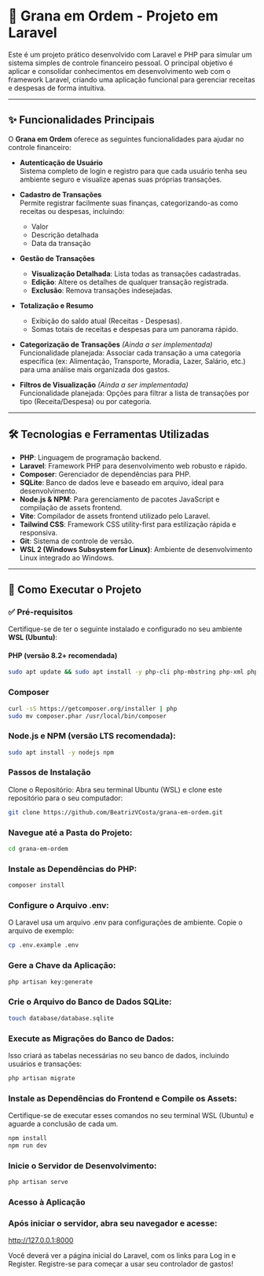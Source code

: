 # 💸 Grana em Ordem - Projeto em Laravel

Este é um projeto prático desenvolvido com Laravel e PHP para simular um sistema simples de controle financeiro pessoal. O principal objetivo é aplicar e consolidar conhecimentos em desenvolvimento web com o framework Laravel, criando uma aplicação funcional para gerenciar receitas e despesas de forma intuitiva.

---

## ✨ Funcionalidades Principais

O **Grana em Ordem** oferece as seguintes funcionalidades para ajudar no controle financeiro:

- **Autenticação de Usuário**  
  Sistema completo de login e registro para que cada usuário tenha seu ambiente seguro e visualize apenas suas próprias transações.

- **Cadastro de Transações**  
  Permite registrar facilmente suas finanças, categorizando-as como receitas ou despesas, incluindo:
  - Valor
  - Descrição detalhada
  - Data da transação

- **Gestão de Transações**
  - **Visualização Detalhada**: Lista todas as transações cadastradas.
  - **Edição**: Altere os detalhes de qualquer transação registrada.
  - **Exclusão**: Remova transações indesejadas.

- **Totalização e Resumo**
  - Exibição do saldo atual (Receitas - Despesas).
  - Somas totais de receitas e despesas para um panorama rápido.

- **Categorização de Transações** *(Ainda a ser implementada)*  
  Funcionalidade planejada: Associar cada transação a uma categoria específica (ex: Alimentação, Transporte, Moradia, Lazer, Salário, etc.) para uma análise mais organizada dos gastos.

- **Filtros de Visualização** *(Ainda a ser implementada)*  
  Funcionalidade planejada: Opções para filtrar a lista de transações por tipo (Receita/Despesa) ou por categoria.

---

## 🛠️ Tecnologias e Ferramentas Utilizadas

- **PHP**: Linguagem de programação backend.
- **Laravel**: Framework PHP para desenvolvimento web robusto e rápido.
- **Composer**: Gerenciador de dependências para PHP.
- **SQLite**: Banco de dados leve e baseado em arquivo, ideal para desenvolvimento.
- **Node.js & NPM**: Para gerenciamento de pacotes JavaScript e compilação de assets frontend.
- **Vite**: Compilador de assets frontend utilizado pelo Laravel.
- **Tailwind CSS**: Framework CSS utility-first para estilização rápida e responsiva.
- **Git**: Sistema de controle de versão.
- **WSL 2 (Windows Subsystem for Linux)**: Ambiente de desenvolvimento Linux integrado ao Windows.

---

## 🚀 Como Executar o Projeto

### ✅ Pré-requisitos

Certifique-se de ter o seguinte instalado e configurado no seu ambiente **WSL (Ubuntu)**:

#### PHP (versão 8.2+ recomendada)

```bash
sudo apt update && sudo apt install -y php-cli php-mbstring php-xml php-bcmath php-sqlite3 unzip git curl 
```

### Composer

```bash
curl -sS https://getcomposer.org/installer | php
sudo mv composer.phar /usr/local/bin/composer
```
### Node.js e NPM (versão LTS recomendada):
```bash
sudo apt install -y nodejs npm
```
### Passos de Instalação
Clone o Repositório:
Abra seu terminal Ubuntu (WSL) e clone este repositório para o seu computador:
```bash
git clone https://github.com/BeatrizVCosta/grana-em-ordem.git
```


### Navegue até a Pasta do Projeto:
```bash
cd grana-em-ordem
```
### Instale as Dependências do PHP:
```bash
composer install
```
### Configure o Arquivo .env:
O Laravel usa um arquivo .env para configurações de ambiente. Copie o arquivo de exemplo:
```bash
cp .env.example .env
```

### Gere a Chave da Aplicação:
```bash
php artisan key:generate
```
### Crie o Arquivo do Banco de Dados SQLite:
```bash
touch database/database.sqlite
```
### Execute as Migrações do Banco de Dados:
Isso criará as tabelas necessárias no seu banco de dados, incluindo usuários e transações:
```bash
php artisan migrate
```
### Instale as Dependências do Frontend e Compile os Assets:
Certifique-se de executar esses comandos no seu terminal WSL (Ubuntu) e aguarde a conclusão de cada um.
```bash
npm install
npm run dev
```
### Inicie o Servidor de Desenvolvimento:
```bash
php artisan serve
```
### Acesso à Aplicação
### Após iniciar o servidor, abra seu navegador e acesse:

http://127.0.0.1:8000

Você deverá ver a página inicial do Laravel, com os links para Log in e Register. Registre-se para começar a usar seu controlador de gastos!
